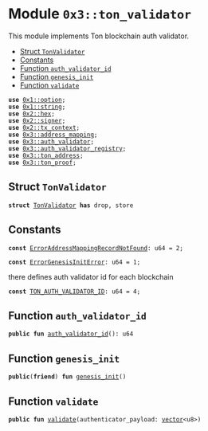 
<a name="0x3_ton_validator"></a>

# Module `0x3::ton_validator`

This module implements Ton blockchain auth validator.


-  [Struct `TonValidator`](#0x3_ton_validator_TonValidator)
-  [Constants](#@Constants_0)
-  [Function `auth_validator_id`](#0x3_ton_validator_auth_validator_id)
-  [Function `genesis_init`](#0x3_ton_validator_genesis_init)
-  [Function `validate`](#0x3_ton_validator_validate)


<pre><code><b>use</b> <a href="">0x1::option</a>;
<b>use</b> <a href="">0x1::string</a>;
<b>use</b> <a href="">0x2::hex</a>;
<b>use</b> <a href="">0x2::signer</a>;
<b>use</b> <a href="">0x2::tx_context</a>;
<b>use</b> <a href="address_mapping.md#0x3_address_mapping">0x3::address_mapping</a>;
<b>use</b> <a href="auth_validator.md#0x3_auth_validator">0x3::auth_validator</a>;
<b>use</b> <a href="auth_validator_registry.md#0x3_auth_validator_registry">0x3::auth_validator_registry</a>;
<b>use</b> <a href="ton_address.md#0x3_ton_address">0x3::ton_address</a>;
<b>use</b> <a href="ton_proof.md#0x3_ton_proof">0x3::ton_proof</a>;
</code></pre>



<a name="0x3_ton_validator_TonValidator"></a>

## Struct `TonValidator`



<pre><code><b>struct</b> <a href="ton_validator.md#0x3_ton_validator_TonValidator">TonValidator</a> <b>has</b> drop, store
</code></pre>



<a name="@Constants_0"></a>

## Constants


<a name="0x3_ton_validator_ErrorAddressMappingRecordNotFound"></a>



<pre><code><b>const</b> <a href="ton_validator.md#0x3_ton_validator_ErrorAddressMappingRecordNotFound">ErrorAddressMappingRecordNotFound</a>: u64 = 2;
</code></pre>



<a name="0x3_ton_validator_ErrorGenesisInitError"></a>



<pre><code><b>const</b> <a href="ton_validator.md#0x3_ton_validator_ErrorGenesisInitError">ErrorGenesisInitError</a>: u64 = 1;
</code></pre>



<a name="0x3_ton_validator_TON_AUTH_VALIDATOR_ID"></a>

there defines auth validator id for each blockchain


<pre><code><b>const</b> <a href="ton_validator.md#0x3_ton_validator_TON_AUTH_VALIDATOR_ID">TON_AUTH_VALIDATOR_ID</a>: u64 = 4;
</code></pre>



<a name="0x3_ton_validator_auth_validator_id"></a>

## Function `auth_validator_id`



<pre><code><b>public</b> <b>fun</b> <a href="ton_validator.md#0x3_ton_validator_auth_validator_id">auth_validator_id</a>(): u64
</code></pre>



<a name="0x3_ton_validator_genesis_init"></a>

## Function `genesis_init`



<pre><code><b>public</b>(<b>friend</b>) <b>fun</b> <a href="ton_validator.md#0x3_ton_validator_genesis_init">genesis_init</a>()
</code></pre>



<a name="0x3_ton_validator_validate"></a>

## Function `validate`



<pre><code><b>public</b> <b>fun</b> <a href="ton_validator.md#0x3_ton_validator_validate">validate</a>(authenticator_payload: <a href="">vector</a>&lt;u8&gt;)
</code></pre>
